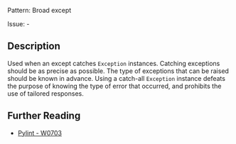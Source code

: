 Pattern: Broad except

Issue: -

## Description

Used when an except catches `Exception` instances. Catching exceptions should be as precise as possible. The type of exceptions that can be raised should be known in advance. Using a catch-all `Exception` instance defeats the purpose of knowing the type of error that occurred, and prohibits the use of tailored responses.

## Further Reading

* [Pylint - W0703](http://pylint-messages.wikidot.com/messages:w0703)
